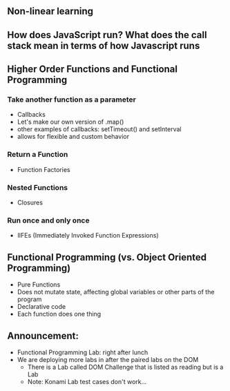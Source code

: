 ## Non-linear learning

## How does JavaScript run? What does the call stack mean in terms of how Javascript runs



## Higher Order Functions and Functional Programming

### Take another function as a parameter
 - Callbacks
  - Let's make our own version of .map()
  - other examples of callbacks: setTimeout() and setInterval
  - allows for flexible and custom behavior

### Return a Function
 - Function Factories

### Nested Functions
 - Closures

### Run once and only once
- IIFEs (Immediately Invoked Function Expressions)

## Functional Programming (vs. Object Oriented Programming)
 - Pure Functions
 - Does not mutate state, affecting global variables or other parts of the program
 - Declarative code
 - Each function does one thing




## Announcement:
- Functional Programming Lab: right after lunch
- We are deploying more labs in after the paired labs on the DOM
  - There is a Lab called DOM Challenge that is listed as reading but is a Lab
  - Note: Konami Lab test cases don't work...
